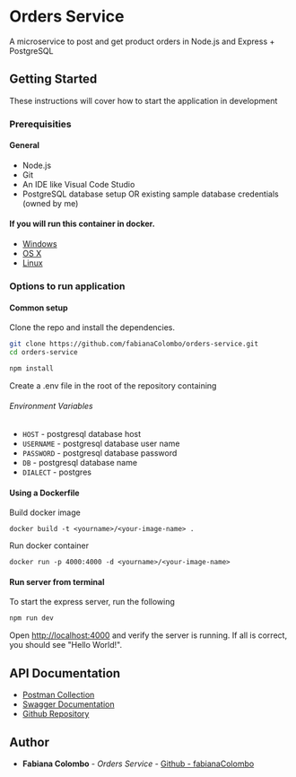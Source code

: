 # Orders Service
A microservice to post and get product orders in Node.js and Express + PostgreSQL

## Getting Started

These instructions will cover how to start the application in development

### Prerequisities

#### General
* Node.js
* Git
* An IDE like Visual Code Studio
* PostgreSQL database setup OR existing sample database credentials (owned by me)

#### If you will run this container in docker.

* [Windows](https://docs.docker.com/windows/started)
* [OS X](https://docs.docker.com/mac/started/)
* [Linux](https://docs.docker.com/linux/started/)


### Options to run application

#### Common setup

Clone the repo and install the dependencies.

```bash
git clone https://github.com/fabianaColombo/orders-service.git
cd orders-service
```

```bash
npm install
```

Create a .env file in the root of the repository containing 

###### Environment Variables

* `HOST` - postgresql database host
* `USERNAME` - postgresql database user name
* `PASSWORD` - postgresql database password
* `DB` - postgresql database name
* `DIALECT` - postgres


#### Using a Dockerfile

Build docker image

```shell
docker build -t <yourname>/<your-image-name> .
```

Run docker container

```shell
docker run -p 4000:4000 -d <yourname>/<your-image-name>
```

#### Run server from terminal

To start the express server, run the following

```bash
npm run dev
```

Open [http://localhost:4000](http://localhost:4000) and verify the server is running. If all is correct, you should see "Hello World!".


## API Documentation

* [Postman Collection](https://www.postman.com/gold-sunset-933698/workspace/fabiana-personal-workspace/collection/14882644-c945bcaa-d111-409d-88d1-09fa6701bde9?action=share&creator=14882644)
* [Swagger Documentation](http://localhost:4000/api-docs/)
* [Github Repository](https://quay.io/repository/your/docker-repository)


## Author

* **Fabiana Colombo** - *Orders Service* - [Github - fabianaColombo](https://github.com/fabianaColombo)

